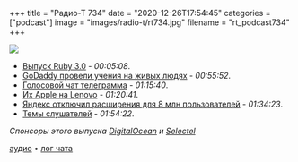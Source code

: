 +++
title = "Радио-Т 734"
date = "2020-12-26T17:54:45"
categories = ["podcast"]
image = "images/radio-t/rt734.jpg"
filename = "rt_podcast734"
+++

![](https://radio-t.com/images/radio-t/rt734.jpg)

- [Выпуск Ruby 3.0](https://www.opennet.ru/opennews/art.shtml?num=54315) - *00:05:08*.
- [GoDaddy провели учения на живых людях](https://gizmodo.com/godaddy-sorry-we-promised-holiday-bonuses-that-was-ju-1845948766) - *00:55:52*.
- [Голосовой чат телеграмма](https://telegram.org/blog/voice-chats) - *01:15:40*.
- [Их Apple на Lenovo](https://ayedo.github.io/hardware/2020/12/25/switching-from-apple-to-lenovo.html) - *01:20:41*.
- [Яндекс отключил расширения для 8 млн пользователей](https://habr.com/ru/company/yandex/blog/534586/) - *01:34:23*.
- [Темы слушателей](https://radio-t.com/p/2020/12/22/prep-734/) - *01:54:22*.

*Спонсоры этого выпуска [DigitalOcean](https://do.co/radiot) и [Selectel](https://slc.tl/AqVl9)*


[аудио](https://cdn.radio-t.com/rt_podcast734.mp3) • [лог чата](https://chat.radio-t.com/logs/radio-t-734.html)
<audio src="https://cdn.radio-t.com/rt_podcast734.mp3" preload="none"></audio>
